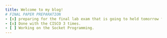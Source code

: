 ```yaml
---
title: Welcome to my blog!
# FINAL PAPER PREPARATION
- [x] preparing for the final lab exam that is going to held tomorrow from 1:00 to 4:00.
- [x] Done with the CISCO 3 times.
- [ ] Working on the Socket Programming.
---
```

